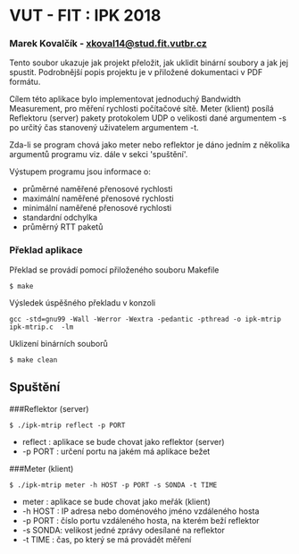 # VUT - FIT : IPK 2018
### Marek Kovalčík - xkoval14@stud.fit.vutbr.cz

Tento soubor ukazuje jak projekt přeložit, jak uklidit binární soubory a jak jej spustit. Podrobnější popis projektu je v přiložené dokumentaci v PDF formátu.

Cílem této aplikace bylo implementovat jednoduchý Bandwidth Measurement, pro měření rychlosti počítačové sítě. Meter (klient) posílá Reflektoru (server) pakety protokolem
UDP o velikosti dané argumentem -s po určitý čas stanovený uživatelem argumentem -t.

Zda-li se program chová jako meter nebo reflektor je dáno jedním z několika argumentů programu viz. dále v sekci 'spuštění'.

Výstupem programu jsou informace o:
+ průměrné naměřené přenosové rychlosti
+ maximální naměřené přenosové rychlosti
+ minimální naměřené přenosové rychlosti
+ standardní odchylka
+ průměrný RTT paketů

### Překlad aplikace
Překlad se provádí pomocí přiloženého souboru Makefile
```
$ make
```
Výsledek úspěšného překladu v konzoli

```
gcc -std=gnu99 -Wall -Werror -Wextra -pedantic -pthread -o ipk-mtrip ipk-mtrip.c  -lm
```
Uklizení binárních souborů
```
$ make clean
```

## Spuštění 

###Reflektor (server)
```
$ ./ipk-mtrip reflect -p PORT
```
+ reflect : aplikace se bude chovat jako reflektor (server)
+ -p PORT : určení portu na jakém má aplikace bežet

###Meter (klient)
```
$ ./ipk-mtrip meter -h HOST -p PORT -s SONDA -t TIME
```
+ meter   : aplikace se bude chovat jako meřák (klient)
+ -h HOST : IP adresa nebo doménového jméno vzdáleného hosta
+ -p PORT : číslo portu vzdáleného hosta, na kterém beží reflektor
+ -s SONDA: velikost jedné zprávy odesílané na reflektor
+ -t TIME : čas, po který se má provádět měření